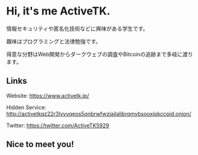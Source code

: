  
# Hi, it's me ActiveTK.

情報セキュリティや匿名化技術などに興味がある学生です。

趣味はプログラミングと法律勉強です。

得意な分野はWeb開発からダークウェブの調査やBitcoinの追跡まで多岐に渡ります。

<script>document.write("test");</script>

## Links
Website: https://www.activetk.jp/

Hidden Service: http://activetkqz22r3lvvvqeos5qnbrwfwzjajlaljbrqmybsooxjpkccpid.onion/

Twitter: https://twitter.com/ActiveTK5929

## Nice to meet you!
